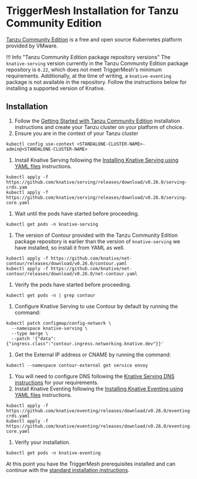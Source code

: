 # TriggerMesh Installation for Tanzu Community Edition

[Tanzu Community Edition](https://tanzucommunityedition.io/) is a free and open source Kubernetes platform provided by VMware.

!!! Info "Tanzu Community Edition package repository versions"
       The `knative-serving` version currently in the Tanzu Community Edition package repository is `0.22`, which does not meet TriggerMesh's minimum requirements. Additionally, at the time of writing, a `knative-eventing` package is not available in the repository. Follow the instructions below for installing a supported version of Knative.

## Installation

1. Follow the [Getting Started with Tanzu Community Edition](https://tanzucommunityedition.io/docs/latest/getting-started-standalone/) installation instructions and create your Tanzu cluster on your platform of choice.
1. Ensure you are in the context of your Tanzu cluster
```
kubectl config use-context <STANDALONE-CLUSTER-NAME>-admin@<STANDALONE-CLUSTER-NAME>
```
1. Install Knative Serving following the [Installing Knative Serving using YAML files](https://knative.dev/docs/admin/install/serving/install-serving-with-yaml/) instructions.
```
kubectl apply -f https://github.com/knative/serving/releases/download/v0.26.0/serving-crds.yam
kubectl apply -f https://github.com/knative/serving/releases/download/v0.26.0/serving-core.yaml
```
1. Wait until the pods have started before proceeding.
```
kubectl get pods -n knative-serving
```
1. The version of Contour provided with the Tanzu Community Edition package repository is earlier than the version of `knative-serving` we have installed, so install it from YAML as well.
```
kubectl apply -f https://github.com/knative/net-contour/releases/download/v0.26.0/contour.yaml
kubectl apply -f https://github.com/knative/net-contour/releases/download/v0.26.0/net-contour.yaml
```
1. Verify the pods have started before proceeding.
```
kubectl get pods -n | grep contour
```
1. Configure Knative Serving to use Contour by default by running the command:
```
kubectl patch configmap/config-network \
  --namespace knative-serving \
  --type merge \
  --patch '{"data":{"ingress.class":"contour.ingress.networking.knative.dev"}}'
```
1. Get the External IP address or CNAME by running the command:
```
kubectl --namespace contour-external get service envoy
```
1. You will need to configure DNS following the [Knative Serving DNS instructions](https://knative.dev/docs/admin/install/serving/install-serving-with-yaml/#configure-dns) for your requirements.
1. Install Knative Eventing following the [Installing Knative Eventing using YAML files](https://knative.dev/docs/admin/install/eventing/install-eventing-with-yaml/) instructions.
```
kubectl apply -f https://github.com/knative/eventing/releases/download/v0.26.0/eventing-crds.yaml
kubectl apply -f https://github.com/knative/eventing/releases/download/v0.26.0/eventing-core.yaml
```
1. Verify your installation.
```
kubectl get pods -n knative-eventing
```

At this point you have the TriggerMesh prerequisites installed and can continue with the [standard installation instructions](/guides/installation/#install-the-crds).
